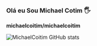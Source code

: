 ### Olá eu Sou Michael Cotim 🖐


**michaelcoitim/michaelcoitim**

![MichaelCoitim GitHub stats](https://github-readme-stats.vercel.app/api?username=michaelcoitim&show_icons=true&theme=dracula&count_private=true)


